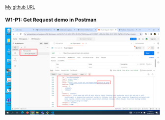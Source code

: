 [My github URL](https://github.com/CHEN211410674/1122-wp2-2N_74)

### W1-P1: Get Request demo in Postman

![](w1-p1.png)
